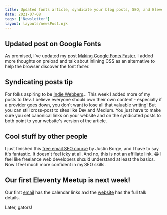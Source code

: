 ```yaml
---
title: Updated fonts article, syndicate your blog posts, SEO, and Eleventy Meetup
date: 2021-07-08
tags: ['Newsletter']
layout: layouts/newsPost.njk
---
```

## Updated post on Google Fonts

As promised, I've updated my post [Making Google Fonts Faster](https://sia.codes/posts/making-google-fonts-faster/). I added more thoughts on preload and talk about inlining CSS as an alternative to help the browser discover the font faster.

## Syndicating posts tip

For folks aspiring to be [Indie Webbers](https://indieweb.org/)... This week I added more of my posts to Dev. I believe everyone should own their own content - especially if a provider goes down, you don't want to lose all that valuable writing! But you can still cross-post to sites like Dev and Medium. You just have to make sure you set canonical links on your website and on the syndicated posts to both point to your website's version of the article.

## Cool stuff by other people

I just finished this [free email SEO course](https://helpwithyourhustle.com/free-seo-course-signup/) by Justin Borge, and I have to say it's fantastic. It doesn't feel icky at all. And no, this is not an affiliate link. 😂 I feel like freelance web developers should understand at least the basics. Now I feel much more confident in my SEO skills.

## Our first Eleventy Meetup is next week!

Our first [email](https://buttondown.email/EleventyMeetup/archive/11tymeetup-hello-world-eleventy-serverless-with/) has the calendar links and the [website](https://11tymeetup.dev/) has the full talk details.

Later, gators!
